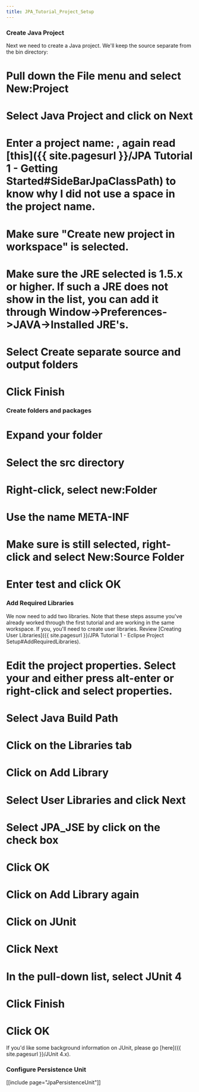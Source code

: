 ```yaml
---
title: JPA_Tutorial_Project_Setup
---
```

### Create Java Project
Next we need to create a Java project. We'll keep the source separate from the bin directory:
# Pull down the **File** menu and select **New:Project**
# Select **Java Project** and click on **Next**
# Enter a project name: **<project>**, again read [this]({{ site.pagesurl }}/JPA Tutorial 1 - Getting Started#SideBarJpaClassPath) to know why I did not use a space in the project name.
# Make sure "Create new project in workspace" is selected.
# Make sure the JRE selected is 1.5.x or higher. If such a JRE does not show in the list, you can add it through Window->Preferences->JAVA->Installed JRE's.
# Select **Create separate source and output folders**
# Click **Finish**

### Create folders and packages
# Expand your **<project>** folder
# Select the **src** directory
# Right-click, select **new:Folder**
# Use the name **META-INF**
# Make sure **<project>** is still selected, right-click and select **New:Source Folder**
# Enter **test** and click **OK**

### Add Required Libraries
We now need to add two libraries. Note that these steps assume you've already worked through the first tutorial and are working in the same workspace. If you, you'll need to create user libraries. Review [Creating User Libraries]({{ site.pagesurl }}/JPA Tutorial 1 - Eclipse Project Setup#AddRequiredLibraries).
# Edit the project properties. Select your **<project>** and either press **alt-enter** or right-click and select properties.
# Select **Java Build Path**
# Click on the **Libraries** tab
# Click on **Add Library**
# Select **User Libraries** and click **Next**
# Select **JPA_JSE** by click on the check box
# Click **OK**
# Click on **Add Library** again
# Click on **JUnit**
# Click **Next**
# In the pull-down list, select **JUnit 4**
# Click **Finish**
# Click **OK**

If you'd like some background information on JUnit, please go [here]({{ site.pagesurl }}/JUnit 4.x).

### Configure Persistence Unit
[[include page="JpaPersistenceUnit"]]

